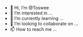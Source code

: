 



- 👋 Hi, I’m @Toswee
- 👀 I’m interested in ...
- 🌱 I’m currently learning ...
- 💞️ I’m looking to collaborate on ...
- 📫 How to reach me ...

<!---
Toswee/Toswee is a ✨ special ✨ repository because its `README.md` (this file) appears on your GitHub profile.
You can click the Preview link to take a look at your changes.
--->
